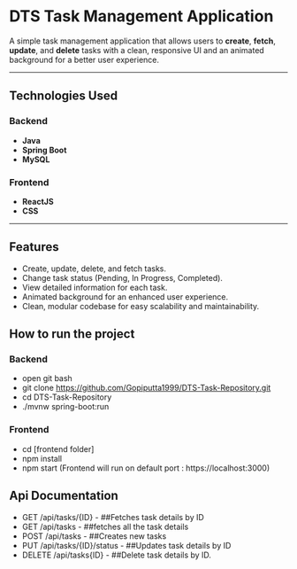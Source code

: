 # DTS Task Management Application

A simple task management application that allows users to **create**, **fetch**, **update**, and **delete** tasks with a clean, responsive UI and an animated background for a better user experience.

---

## Technologies Used

### Backend
- **Java**
- **Spring Boot**
- **MySQL**

### Frontend
- **ReactJS**
- **CSS**

---

## Features

- Create, update, delete, and fetch tasks.
- Change task status (Pending, In Progress, Completed).
- View detailed information for each task.
- Animated background for an enhanced user experience.
- Clean, modular codebase for easy scalability and maintainability.

## How to run the project
### Backend
- open git bash
- git clone https://github.com/Gopiputta1999/DTS-Task-Repository.git
- cd DTS-Task-Repository
- ./mvnw spring-boot:run
### Frontend
- cd [frontend folder]
- npm install
- npm start (Frontend will run on default port : https://localhost:3000)
## Api Documentation 
- GET /api/tasks/{ID}            - ##Fetches task details by ID
- GET /api/tasks                 - ##fetches all the task details
- POST /api/tasks                - ##Creates new tasks
- PUT  /api/tasks/{ID}/status    - ##Updates task details by ID
- DELETE /api/tasks{ID}          - ##Delete task details by ID.





